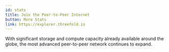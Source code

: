 ```yaml
---
id: stats
title: Join the Peer-to-Peer Internet
button: More Stats
link: https://explorer.threefold.io
---
```


With significant storage and compute capacity already available around the globe, the most advanced peer-to-peer network continues to expand.
